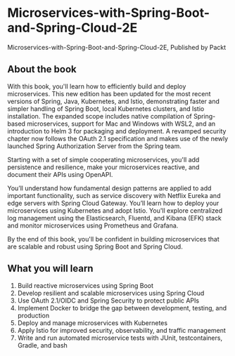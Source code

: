 # Microservices-with-Spring-Boot-and-Spring-Cloud-2E
Microservices-with-Spring-Boot-and-Spring-Cloud-2E, Published by Packt

## About the book

With this book, you'll learn how to efficiently build and deploy microservices. This new edition has been updated for the most recent versions of Spring, Java, Kubernetes, and Istio, demonstrating faster and simpler handling of Spring Boot, local Kubernetes clusters, and Istio installation. The expanded scope includes native compilation of Spring-based microservices, support for Mac and Windows with WSL2, and an introduction to Helm 3 for packaging and deployment. A revamped security chapter now follows the OAuth 2.1 specification and makes use of the newly launched Spring Authorization Server from the Spring team.

Starting with a set of simple cooperating microservices, you'll add persistence and resilience, make your microservices reactive, and document their APIs using OpenAPI.

You’ll understand how fundamental design patterns are applied to add important functionality, such as service discovery with Netflix Eureka and edge servers with Spring Cloud Gateway. You’ll learn how to deploy your microservices using Kubernetes and adopt Istio. You'll explore centralized log management using the Elasticsearch, Fluentd, and Kibana (EFK) stack and monitor microservices using Prometheus and Grafana.

By the end of this book, you'll be confident in building microservices that are scalable and robust using Spring Boot and Spring Cloud.

## What you will learn
1. Build reactive microservices using Spring Boot
2. Develop resilient and scalable microservices using Spring Cloud
3. Use OAuth 2.1/OIDC and Spring Security to protect public APIs
4. Implement Docker to bridge the gap between development, testing, and production
5. Deploy and manage microservices with Kubernetes
6. Apply Istio for improved security, observability, and traffic management
7. Write and run automated microservice tests with JUnit, testcontainers, Gradle, and bash
